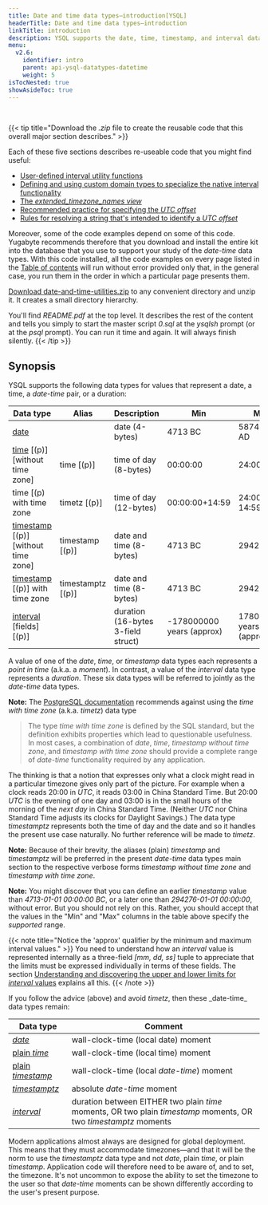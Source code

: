 ```yaml
---
title: Date and time data types—introduction[YSQL]
headerTitle: Date and time data types—introduction
linkTitle: introduction
description: YSQL supports the date, time, timestamp, and interval data types together with interval arithmetic.
menu:
  v2.6:
    identifier: intro
    parent: api-ysql-datatypes-datetime
    weight: 5
isTocNested: true
showAsideToc: true
---
```

<p id="download">&nbsp;</p>

{{< tip title="Download the _.zip_ file to create the reusable code that this overall major section describes." >}}

Each of these five sections describes re-useable code that you might find useful:

- [User-defined interval utility functions](../date-time-data-types-semantics/type-interval/interval-utilities/)
- [Defining and using custom domain types to specialize the native interval functionality](../date-time-data-types-semantics/type-interval/custom-interval-domains/)
- [The _extended_timezone_names view_](../timezones/extended-timezone-names/)
- [Recommended practice for specifying the _UTC offset_](../timezones/recommendation/)
- [Rules for resolving a string that's intended to identify a _UTC offset_](../timezones/ways-to-spec-offset/name-res-rules/)

Moreover, some of the code examples depend on some of this code. Yugabyte recommends therefore that you download and install the entire kit into the database that you use to support your study of the _date-time_ data types. With this code installed, all the code examples on every page listed in the [Table of contents](../../type_datetime/) will run without error provided only that, in the general case, you run them in the order in which a particular page presents them.

[Download date-and-time-utilities.zip](https://raw.githubusercontent.com/yugabyte/yugabyte-db/master/sample/date-and-time-utilities/date-and-time-utilities.zip) to any convenient directory and unzip it. It creates a small directory hierarchy.

You'll find _README.pdf_ at the top level. It describes the rest of the content and tells you simply to start the master script _0.sql_ at the _ysqlsh_ prompt (or at the _psql_ prompt). You can run it time and again. It will always finish silently.
{{< /tip >}}

## Synopsis

YSQL supports the following data types for values that represent a date, a time, a _date-time_ pair, or a duration:

| Data type                                                                               | Alias             | Description                            | Min                        | Max                     |
| --------------------------------------------------------------------------------------- | ----------------- | -------------------------------------- | -------------------------- | ----------------------- |
| [date](../date-time-data-types-semantics/type-date/)                                     |                   | date (4-bytes)                         | 4713 BC                    | 5874897 AD              |
| [time](../date-time-data-types-semantics/type-time/) [(p)] [without time zone]           | time [(p)]        | time of day (8-bytes)                  | 00:00:00                   | 24:00:00                |
| time [(p) with time zone                                                                | timetz [(p)]      | time of day (12-bytes)                 | 00:00:00+14:59             | 24:00:00-14:59          |
| [timestamp](../date-time-data-types-semantics/type-timestamp/) [(p)] [without time zone] | timestamp [(p)]   | date and time (8-bytes)                | 4713 BC                    | 294276 AD               |
| [timestamp](../date-time-data-types-semantics/type-timestamp/) [(p)] with time zone      | timestamptz [(p)] | date and time (8-bytes)                | 4713 BC                    | 294276 AD               |
| [interval](../date-time-data-types-semantics/type-interval/) [fields] [(p)]              |                   | duration (16-bytes 3-field struct)     | -178000000 years (approx) | 178000000 years (approx) |

A value of one of the _date_, _time_, or _timestamp_ data types each represents a _point in time_ (a.k.a. a _moment_). In contrast, a value of the _interval_ data type represents a _duration_. These six data types will be referred to jointly as the _date-time_ data types.

**Note:** The [PostgreSQL documentation](https://www.postgresql.org/docs/11/datatype-datetime.html#DATATYPE-DATETIME-TABLE) recommends against using the _time with time zone_ (a.k.a. _timetz_) data type

> The type _time with time zone_ is defined by the SQL standard, but the definition exhibits properties which lead to questionable usefulness. In most cases, a combination of _date_, _time_, _timestamp without time zone_, and _timestamp with time zone_ should provide a complete range of _date-time_ functionality required by any application.

The thinking is that a notion that expresses only what a clock might read in a particular timezone gives only part of the picture. For example when a clock reads 20:00 in _UTC_, it reads 03:00 in China Standard Time. But 20:00 _UTC_ is the evening of one day and 03:00 is in the small hours of the morning of the _next day_ in China Standard Time. (Neither _UTC_ nor China Standard Time adjusts its clocks for Daylight Savings.) The data type _timestamptz_ represents both the time of day and the date and so it handles the present use case naturally. No further reference will be made to _timetz_.

**Note:** Because of their brevity, the aliases (plain) _timestamp_ and _timestamptz_ will be preferred in the present _date-time_ data types main section to the respective verbose forms _timestamp without time zone_ and _timestamp with time zone_.

**Note:** You might discover that you can define an earlier _timestamp_ value than _4713-01-01 00:00:00 BC_, or a later one than  _294276-01-01 00:00:00_, without error. But you should not rely on this. Rather, you should accept that the values in the "Min" and "Max" columns in the table above specify the _supported_ range.

{{< note title="Notice the 'approx' qualifier by the minimum and maximum interval values." >}}
You need to understand how an _interval_ value is represented internally as a three-field _[mm, dd, ss]_ tuple to appreciate that the limits must be expressed individually in terms of these fields. The section [Understanding and discovering the upper and lower limits for _interval_ values](../date-time-data-types-semantics/type-interval/interval-limits/) explains all this.
{{< /note >}}

<p id="table-of-five"> If you follow the advice (above) and avoid <i>timetz</i>, then these _date-time_ data types remain:</p>

| Data type                                                             | Comment                                                                                                          |
| --------------------------------------------------------------------- | ---------------------------------------------------------------------------------------------------------------- |
| [_date_](../date-time-data-types-semantics/type-date/)                 | wall-clock-time (local date) moment                                                                              |
| [plain _time_](../date-time-data-types-semantics/type-time/)           | wall-clock-time (local time) moment                                                                              |
| [plain _timestamp_](../date-time-data-types-semantics/type-timestamp/) | wall-clock-time (local _date-time_) moment                                                                       |
| [_timestamptz_](../date-time-data-types-semantics/type-timestamp/)     | absolute _date-time_ moment                                                                                      |
| [_interval_](../date-time-data-types-semantics/type-interval/)         | duration between EITHER two plain _time_ moments, OR two plain _timestamp_ moments, OR two _timestamptz_ moments |

Modern applications almost always are designed for global deployment. This means that they must accommodate timezones—and that it will be the norm to use the _timestamptz_ data type and not _date_, plain _time_, or plain _timestamp_. Application code will therefore need to be aware of, and to set, the timezone. It's not uncommon to expose the ability to set the timezone to the user so that _date-time_ moments can be shown differently according to the user's present purpose.
